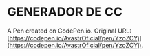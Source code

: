 # GENERADOR DE CC

A Pen created on CodePen.io. Original URL: [https://codepen.io/AvastrOficial/pen/YzoZOYj](https://codepen.io/AvastrOficial/pen/YzoZOYj).

